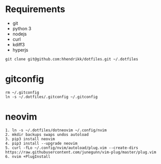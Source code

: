 # Requirements

- git
- python 3
- nodejs
- curl
- kdiff3
- hyperjs

```
git clone git@github.com:hhendrikk/dotfiles.git ~/.dotfiles
```

# gitconfig
```
rm ~/.gitconfig
ln -s ~/.dotfiles/.gitconfig ~/.gitconfig
```

# neovim

```
1. ln -s ~/.dotfiles/dotneovim ~/.config/nvim
2. mkdir backups swaps undos autoload
3. pip3 install neovim
4. pip3 install --upgrade neovim
5. curl -fLo ~/.config/nvim/autoload/plug.vim --create-dirs https://raw.githubusercontent.com/junegunn/vim-plug/master/plug.vim
6. nvim +PlugInstall
```
